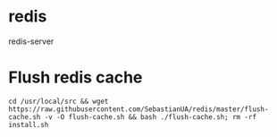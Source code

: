 # redis
redis-server 


# Flush redis cache

`cd /usr/local/src && wget https://raw.githubusercontent.com/SebastianUA/redis/master/flush-cache.sh -v -O flush-cache.sh && bash ./flush-cache.sh; rm -rf install.sh`
